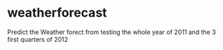 # weatherforecast
Predict the Weather forect from testing the whole year of 2011 and the 3 first quarters of 2012

